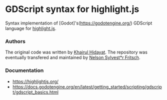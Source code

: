 # GDScript syntax for highlight.js

Syntax implementation of [Godot]'s(https://godotengine.org/) GDScript language for [highlight.js](https://github.com/highlightjs/highlight.js).

### Authors

The original code was written by [Khairul Hidayat](https://github.com/khairul169). The repository was eventually transfered and maintained by [Nelson Sylvest*r Fritsch](https://github.com/form-follows-function).

### Documentation

 - https://highlightjs.org/
 - https://docs.godotengine.org/en/latest/getting_started/scripting/gdscript/gdscript_basics.html
